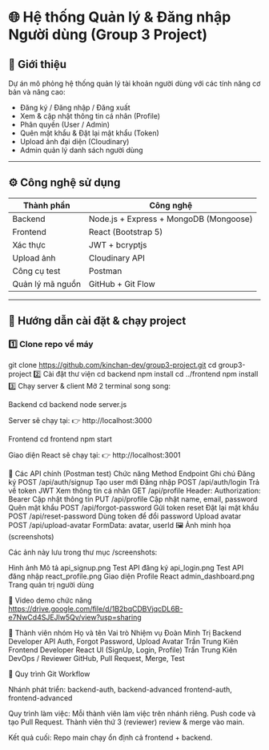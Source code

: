 # 🌐 Hệ thống Quản lý & Đăng nhập Người dùng (Group 3 Project)

## 🧭 Giới thiệu
Dự án mô phỏng hệ thống quản lý tài khoản người dùng với các tính năng cơ bản và nâng cao:
- Đăng ký / Đăng nhập / Đăng xuất
- Xem & cập nhật thông tin cá nhân (Profile)
- Phân quyền (User / Admin)
- Quên mật khẩu & Đặt lại mật khẩu (Token)
- Upload ảnh đại diện (Cloudinary)
- Admin quản lý danh sách người dùng

---

## ⚙️ Công nghệ sử dụng
| Thành phần | Công nghệ |
|-------------|------------|
| Backend | Node.js + Express + MongoDB (Mongoose) |
| Frontend | React (Bootstrap 5) |
| Xác thực | JWT + bcryptjs |
| Upload ảnh | Cloudinary API |
| Công cụ test | Postman |
| Quản lý mã nguồn | GitHub + Git Flow |

---

## 🚀 Hướng dẫn cài đặt & chạy project

### 1️⃣ Clone repo về máy
git clone https://github.com/kinchan-dev/group3-project.git
cd group3-project
2️⃣ Cài đặt thư viện
cd backend
npm install
cd ../frontend
npm install
3️⃣ Chạy server & client
Mở 2 terminal song song:

Backend
cd backend
node server.js


Server sẽ chạy tại:
👉 http://localhost:3000

Frontend
cd frontend
npm start


Giao diện React sẽ chạy tại:
👉 http://localhost:3001

🧩 Các API chính (Postman test)
Chức năng	Method	Endpoint	Ghi chú
Đăng ký	POST	/api/auth/signup	Tạo user mới
Đăng nhập	POST	/api/auth/login	Trả về token JWT
Xem thông tin cá nhân	GET	/api/profile	Header: Authorization: Bearer <token>
Cập nhật thông tin	PUT	/api/profile	Cập nhật name, email, password
Quên mật khẩu	POST	/api/forgot-password	Gửi token reset
Đặt lại mật khẩu	POST	/api/reset-password	Dùng token để đổi password
Upload avatar	POST	/api/upload-avatar	FormData: avatar, userId
🖼️ Ảnh minh họa (screenshots)

Các ảnh này lưu trong thư mục /screenshots:

Hình ảnh	             Mô tả
api_signup.png	       Test API đăng ký
api_login.png	         Test API đăng nhập
react_profile.png	     Giao diện Profile React
admin_dashboard.png	   Trang quản trị người dùng

🎥 Video demo chức năng
https://drive.google.com/file/d/1B2bqCDBVjqcDL6B-e7NwCd4SJEJlw5Qv/view?usp=sharing

👥 Thành viên nhóm
Họ và tên	        Vai trò	              Nhiệm vụ
Đoàn Minh Trị	    Backend Developer	    API Auth, Forgot Password, Upload Avatar
Trần Trung Kiên	  Frontend Developer	  React UI (SignUp, Login, Profile)
Trần Trung Kiên	  DevOps / Reviewer	    GitHub, Pull Request, Merge, Test

📝 Quy trình Git Workflow

Nhánh phát triển:
backend-auth, backend-advanced
frontend-auth, frontend-advanced

Quy trình làm việc:
Mỗi thành viên làm việc trên nhánh riêng.
Push code và tạo Pull Request.
Thành viên thứ 3 (reviewer) review & merge vào main.

Kết quả cuối:
Repo main chạy ổn định cả frontend + backend.

